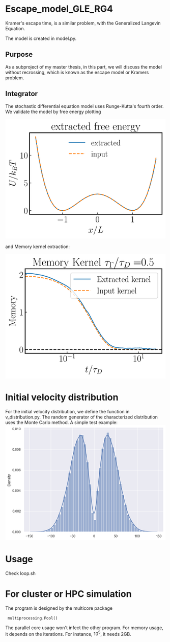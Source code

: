 # Escape_model_GLE_RG4
Kramer's escape time, is a similar problem, with the Generalized Langevin Equation. 

The model is created in model.py.
## Purpose
As a subproject of my master thesis, in this part, we will discuss the model without recrossing, which is known as the escape model or Kramers problem.

## Integrator
The stochastic differential equation model uses Runge-Kutta's fourth order. We validate the model by free energy plotting

![alt text](https://github.com/Sanhei/Escape_model_GLE_RG4/blob/main/potential.svg?raw=true)

and Memory kernel extraction:

![alt text](https://github.com/Sanhei/Escape_model_GLE_RG4/blob/main/memory.svg?raw=true)

# Initial velocity distribution
For the initial velocity distribution, we define the function in v_distribution.py.
The random generator of the characterized distribution uses the Monte Carlo method. 
A simple test example:
![alt text](https://github.com/Sanhei/Escape_model_GLE_RG4/blob/main/test.png?raw=true)
# Usage
Check loop.sh
# For cluster or HPC simulation
The program is designed by the multicore package
```
 multiprocessing.Pool()
```
The parallel core usage won't infect the other program.
For memory usage, it depends on the iterations. For instance, $10^5$, it needs 2GB. 



